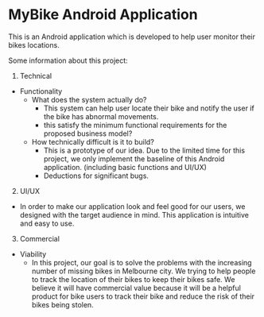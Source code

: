 # MyBike Android Application 
This is an Android application which is developed to help user monitor their bikes locations.

Some information about this project: 
1. Technical 
- Functionality
  - What does the system actually do?
    - This system can help user locate their bike and notify the user if the bike has abnormal movements. 
    - this satisfy the minimum functional requirements for the proposed business model?
  - How technically difficult is it to build?
    - This is a prototype of our idea. Due to the limited time for this project, we only implement the baseline of this Android application. (including basic functions and UI/UX)
     - Deductions for significant bugs.

2. UI/UX
  - In order to make our application look and feel good for our users, we designed with the target audience in mind. This application is intuitive and easy to use.
  
3. Commercial
- Viability
  - In this project, our goal is to solve the problems with the increasing number of missing bikes in Melbourne city. We trying to help people to track the location of their bikes to keep their bikes safe. We believe it will have commercial value because it will be a helpful product for bike users to track their bike and reduce the risk of their bikes being stolen. 
 

